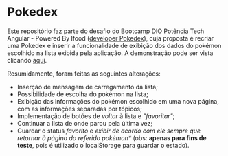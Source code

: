 # Pokedex

Este repositório faz parte do desafio do Bootcamp DIO Potência Tech Angular - Powered By Ifood ([developer Pokedex](https://github.com/RenanJPaula/js-developer-pokedex.git)), cuja proposta é recriar uma Pokedex e inserir a funcionalidade de exibição dos dados do pokémon escolhido na lista exibida pela aplicação. A demonstração pode ser vista clicando [aqui](https://kmkery.github.io/Projeto-Pokedex_potencia-tech-angular-powered-by-ifood/index.html).

Resumidamente, foram feitas as seguintes alterações:
 - Inserção de mensagem de carregamento da lista;
 - Possibilidade de escolha do pokémon na lista;
 - Exibição das informações do pokémon escolhido em uma nova página, com as informações separadas por tópicos;
 - Implementação de botões de _voltar_ à lista e _"favoritar"_;
 - Continuar a lista de onde parou pela última vez;
 - Guardar o status _favorito_ e _exibir de acordo com ele sempre que retornar à página do referido pokémon*_ (obs: **apenas para fins de teste**, pois é utilizado o localStorage para guardar o estado).

